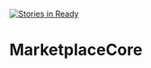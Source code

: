 [![Stories in Ready](https://badge.waffle.io/IUNO-TDM/MarketplaceCore.png?label=ready&title=Ready)](https://waffle.io/IUNO-TDM/MarketplaceCore)
# MarketplaceCore
